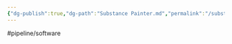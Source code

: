 ```yaml
---
{"dg-publish":true,"dg-path":"Substance Painter.md","permalink":"/substance-painter/","hide":true}
---
```


#pipeline/software